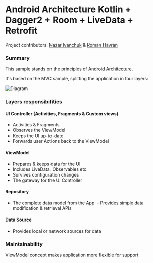 # Android Architecture Kotlin + Dagger2 + Room + LiveData + Retrofit

Project contributors: [Nazar Ivanchuk](https://goo.gl/1185SB) & [Roman Havran](https://goo.gl/W0NQfP)

### Summary
This sample stands on the principles of [Android Architecture](https://goo.gl/p917KL).

It's based on the MVC sample, splitting the application in four layers:

<img src="https://developer.android.com/topic/libraries/architecture/images/final-architecture.png" alt="Diagram"/>


### Layers responsibilities
#### UI Controller (Activities, Fragments & Custom views)

 - Activities & Fragments
 - Observes the ViewModel
 - Keeps the UI up-to-date
 - Forwards user Actions back to the ViewModel
 
#### ViewModel
  
  - Prepares & keeps data for the UI
  - Includes LiveData, Observables etc.
  - Survives configuration changes
  - The gateway for the UI Controller
  
#### Repository
 
  - The complete data model from the App
  - Provides simple data modification & retrieval APIs

#### Data Source
  - Provides local or network sources for data

### Maintainability

ViewModel concept makes application more flexible for support 

